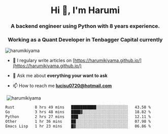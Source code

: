 <h1 align="center">Hi 👋, I'm Harumi</h1>
<h3 align="center">A backend engineer using <b>Python</b> with 8 years experience.</h3>
<h3 align="center">Working as a Quant Developer in <b>Tenbagger Capital</b> currently</h3>

<p align="left"> <img src="https://komarev.com/ghpvc/?username=harumikiyama" alt="harumikiyama" /> </p>


- 📝 I regulary write articles on [https://harumikiyama.github.io/](https://harumikiyama.github.io/)

- 💬 Ask me about **everything your want to ask**

- 📫 How to reach me **lucisu0720@hotmail.com**

<p>&nbsp;<img align="center" src="https://github-readme-stats.vercel.app/api?username=harumikiyama&show_icons=true" alt="harumikiyama" /></p>


<!--START_SECTION:waka-->

```txt
Rust         8 hrs 49 mins   ███████████░░░░░░░░░░░░░░   43.58 %
Go           3 hrs 48 mins   ████▓░░░░░░░░░░░░░░░░░░░░   18.82 %
Python       2 hrs 27 mins   ███░░░░░░░░░░░░░░░░░░░░░░   12.11 %
Other        1 hr 36 mins    ██░░░░░░░░░░░░░░░░░░░░░░░   07.98 %
Emacs Lisp   1 hr 23 mins    █▓░░░░░░░░░░░░░░░░░░░░░░░   06.86 %
```

<!--END_SECTION:waka-->
